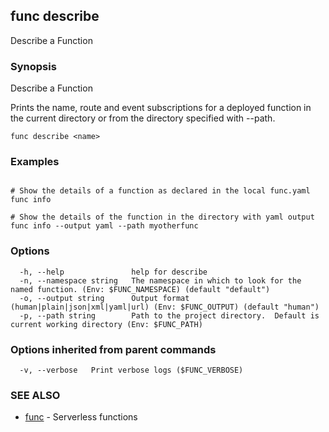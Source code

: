 ## func describe

Describe a Function

### Synopsis

Describe a Function

Prints the name, route and event subscriptions for a deployed function in
the current directory or from the directory specified with --path.


```
func describe <name>
```

### Examples

```

# Show the details of a function as declared in the local func.yaml
func info

# Show the details of the function in the directory with yaml output
func info --output yaml --path myotherfunc

```

### Options

```
  -h, --help               help for describe
  -n, --namespace string   The namespace in which to look for the named function. (Env: $FUNC_NAMESPACE) (default "default")
  -o, --output string      Output format (human|plain|json|xml|yaml|url) (Env: $FUNC_OUTPUT) (default "human")
  -p, --path string        Path to the project directory.  Default is current working directory (Env: $FUNC_PATH)
```

### Options inherited from parent commands

```
  -v, --verbose   Print verbose logs ($FUNC_VERBOSE)
```

### SEE ALSO

* [func](func.md)	 - Serverless functions

